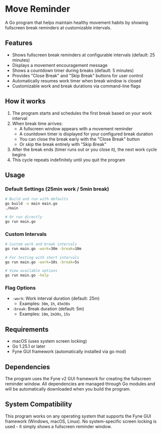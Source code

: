 # Move Reminder

A Go program that helps maintain healthy movement habits by showing fullscreen break reminders at customizable intervals.

## Features

- Shows fullscreen break reminders at configurable intervals (default: 25 minutes)
- Displays a movement encouragement message
- Shows a countdown timer during breaks (default: 5 minutes)
- Provides "Close Break" and "Skip Break" buttons for user control
- Automatically resumes work timer when break window is closed
- Customizable work and break durations via command-line flags

## How it works

1. The program starts and schedules the first break based on your work interval
2. When break time arrives:
   - A fullscreen window appears with a movement reminder
   - A countdown timer is displayed for your configured break duration
   - You can close the break early with the "Close Break" button
   - Or skip the break entirely with "Skip Break"
3. After the break ends (timer runs out or you close it), the next work cycle begins
4. This cycle repeats indefinitely until you quit the program

## Usage

### Default Settings (25min work / 5min break)

```bash
# Build and run with defaults
go build -o main main.go
./main

# Or run directly
go run main.go
```

### Custom Intervals

```bash
# Custom work and break intervals
go run main.go -work=30m -break=10m

# For testing with short intervals
go run main.go -work=10s -break=5s

# View available options
go run main.go -help
```

### Flag Options

- `-work`: Work interval duration (default: 25m)
  - Examples: `30m`, `1h`, `45m30s`
- `-break`: Break duration (default: 5m)  
  - Examples: `10m`, `2m30s`, `15s`

## Requirements

- macOS (uses system screen locking)
- Go 1.25.1 or later
- Fyne GUI framework (automatically installed via go mod)

## Dependencies

The program uses the Fyne v2 GUI framework for creating the fullscreen reminder window. All dependencies are managed through Go modules and will be automatically downloaded when you build the program.

## System Compatibility

This program works on any operating system that supports the Fyne GUI framework (Windows, macOS, Linux). No system-specific screen locking is used - it simply shows a fullscreen reminder window.